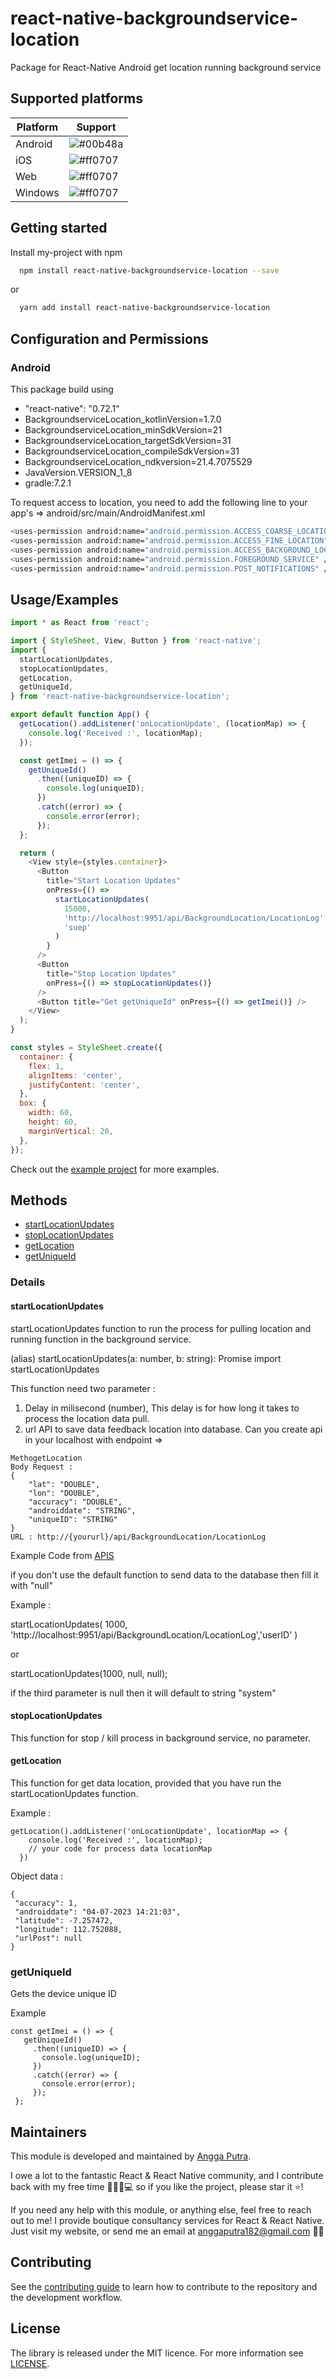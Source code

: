 # react-native-backgroundservice-location

Package for React-Native Android get location running background service

## Supported platforms

| Platform | Support                                                  |
| -------- | -------------------------------------------------------- |
| Android  | ![#00b48a](https://via.placeholder.com/10/00b48a?text=+) |
| iOS      | ![#ff0707](https://via.placeholder.com/10/ff0707?text=+) |
| Web      | ![#ff0707](https://via.placeholder.com/10/ff0707?text=+) |
| Windows  | ![#ff0707](https://via.placeholder.com/10/ff0707?text=+) |

## Getting started

Install my-project with npm

```bash
  npm install react-native-backgroundservice-location --save
```

or

```bash
  yarn add install react-native-backgroundservice-location
```

## Configuration and Permissions

### Android

This package build using

- "react-native": "0.72.1"
- BackgroundserviceLocation_kotlinVersion=1.7.0
- BackgroundserviceLocation_minSdkVersion=21
- BackgroundserviceLocation_targetSdkVersion=31
- BackgroundserviceLocation_compileSdkVersion=31
- BackgroundserviceLocation_ndkversion=21.4.7075529
- JavaVersion.VERSION_1_8
- gradle:7.2.1

To request access to location, you need to add the following line to your app's =>
android/src/main/AndroidManifest.xml

```bash
<uses-permission android:name="android.permission.ACCESS_COARSE_LOCATION" />
<uses-permission android:name="android.permission.ACCESS_FINE_LOCATION" />
<uses-permission android:name="android.permission.ACCESS_BACKGROUND_LOCATION" />
<uses-permission android:name="android.permission.FOREGROUND_SERVICE" />
<uses-permission android:name="android.permission.POST_NOTIFICATIONS" />
```

## Usage/Examples

```javascript
import * as React from 'react';

import { StyleSheet, View, Button } from 'react-native';
import {
  startLocationUpdates,
  stopLocationUpdates,
  getLocation,
  getUniqueId,
} from 'react-native-backgroundservice-location';

export default function App() {
  getLocation().addListener('onLocationUpdate', (locationMap) => {
    console.log('Received :', locationMap);
  });

  const getImei = () => {
    getUniqueId()
      .then((uniqueID) => {
        console.log(uniqueID);
      })
      .catch((error) => {
        console.error(error);
      });
  };

  return (
    <View style={styles.container}>
      <Button
        title="Start Location Updates"
        onPress={() =>
          startLocationUpdates(
            15000,
            'http://localhost:9951/api/BackgroundLocation/LocationLog',
            'suep'
          )
        }
      />
      <Button
        title="Stop Location Updates"
        onPress={() => stopLocationUpdates()}
      />
      <Button title="Get getUniqueId" onPress={() => getImei()} />
    </View>
  );
}

const styles = StyleSheet.create({
  container: {
    flex: 1,
    alignItems: 'center',
    justifyContent: 'center',
  },
  box: {
    width: 60,
    height: 60,
    marginVertical: 20,
  },
});
```

Check out the [example project](https://github.com/Anggapw182/react-native-backgroundservice-location/tree/main/example) for more examples.

## Methods

- [startLocationUpdates](#startLocationUpdates)
- [stopLocationUpdates](#stopLocationUpdates)
- [getLocation](#getLocation)
- [getUniqueId](#getUniqueId)

### Details

#### startLocationUpdates

startLocationUpdates function to run the process for pulling location and running function in the background service.

(alias) startLocationUpdates(a: number, b: string): Promise<number> import startLocationUpdates

This function need two parameter :

1. Delay in milisecond (number), This delay is for how long it takes to process the location data pull.
2. url API to save data feedback location into database. Can you create api in your localhost with endpoint =>

```
MethogetLocation
Body Request :
{
    "lat": "DOUBLE",
    "lon": "DOUBLE",
    "accuracy": "DOUBLE",
    "androiddate": "STRING",
    "uniqueID": "STRING"
}
URL : http://{yoururl}/api/BackgroundLocation/LocationLog
```

Example Code from [APIS](https://github.com/Anggapw182/react-native-backgroundservice-location/tree/main/example%20api)

if you don't use the default function to send data to the database then fill it with "null"

Example :

startLocationUpdates(
1000,
'http://localhost:9951/api/BackgroundLocation/LocationLog','userID'
)

or

startLocationUpdates(1000, null, null);

if the third parameter is null then it will default to string "system"

#### stopLocationUpdates

This function for stop / kill process in background service, no parameter.

#### getLocation

This function for get data location, provided that you have run the startLocationUpdates function.

Example :

```
getLocation().addListener('onLocationUpdate', locationMap => {
    console.log('Received :', locationMap);
    // your code for process data locationMap
  })
```

Object data :

```
{
 "accuracy": 1,
 "androiddate": "04-07-2023 14:21:03",
 "latitude": -7.257472,
 "longitude": 112.752088,
 "urlPost": null
}
```

### getUniqueId

Gets the device unique ID

Example

```
const getImei = () => {
   getUniqueId()
     .then((uniqueID) => {
       console.log(uniqueID);
     })
     .catch((error) => {
       console.error(error);
     });
 };
```

## Maintainers

This module is developed and maintained by [Angga Putra](https://github.com/Anggapw182).

I owe a lot to the fantastic React & React Native community, and I contribute back with my free time 👨🏼‍💼💻 so if you like the project, please star it ⭐️!

If you need any help with this module, or anything else, feel free to reach out to me! I provide boutique consultancy services for React & React Native. Just visit my website, or send me an email at anggaputra182@gmail.com 🙏🏻

## Contributing

See the [contributing guide](CONTRIBUTING.md) to learn how to contribute to the repository and the development workflow.

## License

The library is released under the MIT licence. For more information see [LICENSE](https://choosealicense.com/licenses/mit/).

